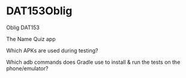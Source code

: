 # DAT153Oblig
Oblig DAT153

The Name Quiz app

Which APKs are used during testing?

Which adb commands does Gradle use to install & run the tests on the phone/emulator?
